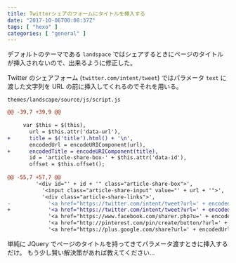 ```yaml
---
title: Twitterシェアのフォームにタイトルを挿入する
date: "2017-10-06T00:08:37Z"
tags: [ "hexo" ]
categories: [ "general" ]
---
```


デフォルトのテーマである `landspace` ではシェアするときにページのタイトルが挿入されないので、出来るように修正した。

<!-- more -->

Twitter のシェアフォーム (`twitter.com/intent/tweet`) ではパラメータ `text` に渡した文字列を URL の前に挿入してくれるのでそれを用いる。

`themes/landscape/source/js/script.js`
```diff
@@ -39,7 +39,9 @@
 
     var $this = $(this),
       url = $this.attr('data-url'),
+      title = $('title').html() + '\n',
       encodedUrl = encodeURIComponent(url),
+      encodedTitle = encodeURIComponent(title),
       id = 'article-share-box-' + $this.attr('data-id'),
       offset = $this.offset();
 
@@ -55,7 +57,7 @@
         '<div id="' + id + '" class="article-share-box">',
           '<input class="article-share-input" value="' + url + '">',
           '<div class="article-share-links">',
-            '<a href="https://twitter.com/intent/tweet?url=' + encodedUrl + '" class="article-share-twitter" target="_blank" title="Twitter"></a>',
+            '<a href="https://twitter.com/intent/tweet?url=' + encodedUrl + '&text=' + encodedTitle + '" class="article-share-twitter" target="_blank" title="Twitter"></a>',
             '<a href="https://www.facebook.com/sharer.php?u=' + encodedUrl + '" class="article-share-facebook" target="_blank" title="Facebook"></a>',
             '<a href="http://pinterest.com/pin/create/button/?url=' + encodedUrl + '" class="article-share-pinterest" target="_blank" title="Pinterest"></a>',
             '<a href="https://plus.google.com/share?url=' + encodedUrl + '" class="article-share-google" target="_blank" title="Google+"></a>',
```

単純に JQuery でページのタイトルを持ってきてパラメータ渡すときに挿入するだけ。
もう少し賢い解決策があれば教えてください…
